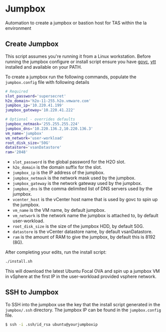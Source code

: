 # Jumpbox
Automation to create a jumpbox or bastion host for TAS within the la environment

## Create Jumpbox
This script assumes you're running it from a Linux workstation. 
Before running the jumpbox configure or install script ensure
you have [govc], [ytt] installed and available on your PATH.

To create a jumpbox run the following commands, populate the `jumpbox.config` file with following details

```bash
# Required
slot_password='supersecret'
h2o_domain='h2o-11-255.h2o.vmware.com'
jumpbox_ip='10.220.41.199'
jumpbox_gateway='10.220.41.222'

# Optional - overrides defaults
jumpbox_netmask='255.255.255.224'
jumpbox_dns='10.220.136.2,10.220.136.3'
vm_name='jumpbox'
vm_network='user-workload'
root_disk_size='50G'
datastore='vsanDatastore'
ram='2048'
```

- `slot_password` is the global password for the H2O slot.
- `h2o_domain` is the domain suffix for the slot.
- `jumpbox_ip` is the IP address of the jumpbox.
- `jumpbox_netmask` is the network mask used by the jumpbox.
- `jumpbox_gateway` is the network gateway used by the jumpbox.
- `jumpbox_dns` is the comma delimited list of DNS servers used by the jumpbox.
- `vcenter_host` is the vCenter host name that is used by govc to spin up the jumpbox.
- `vm_name` is the VM name, by default jumpbox.
- `vm_network` is the network name the jumpbox is attached to, by default user-workload.
- `root_disk_size` is the size of the jumpbox HDD, by default 50G.
- `datastore` is the vCenter datastore name, by default vsanDatastore.
- `ram` is the amount of RAM to give the jumpbox, by default this is 8192 (8G).

After completing your edits, run the install script:
```sh
./install.sh
```

This will download the latest Ubuntu Focal OVA and spin up a jumpbox VM in
vSphere at the first IP in the user-workload provided vsphere network.

## SSH to Jumpbox

To SSH into the jumpbox use the key that the install script generated in the
`jumpbox/.ssh` directory. The jumpbox IP can be found in the `jumpbox.config`
file.

```bash
$ ssh -i .ssh/id_rsa ubuntu@yourjumpboxip
```

[govc]: https://github.com/vmware/govmomi/releases
[ytt]: https://github.com/vmware-tanzu/carvel-ytt/releases


